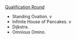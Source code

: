 [Qualification Round](https://code.google.com/codejam/contest/6224486/dashboard)
- Standing Ovation. v
- Infinite House of Pancakes. v
- Dijkstra.
- Omnious Omino.
